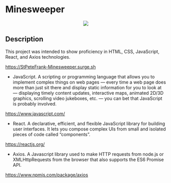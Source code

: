 # Minesweeper

<p align="center">
<img src="src/MInesweeperGIF.gif">
</p>

## Description

This project was intended to show proficiency in HTML, CSS, JavaScript, React, and Axios technologies.

https://StPeteFrank-Minesweeper.surge.sh

- JavaScript. A scripting or programming language that allows you to implement complex things on web pages — every time a web page does more than just sit there and display static information for you to look at — displaying timely content updates, interactive maps, animated 2D/3D graphics, scrolling video jukeboxes, etc. — you can bet that JavaScript is probably involved.

https://www.javascript.com/

- React. A declarative, efficient, and flexible JavaScript library for building user interfaces. It lets you compose complex UIs from small and isolated pieces of code called “components”.

https://reactjs.org/

- Axios. A Javascript library used to make HTTP requests from node.js or XMLHttpRequests from the browser that also supports the ES6 Promise API.

https://www.npmjs.com/package/axios
